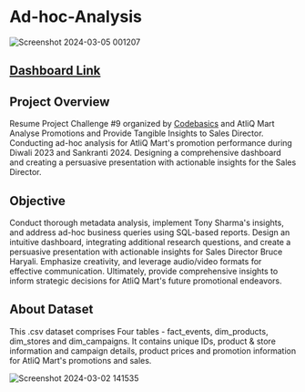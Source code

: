 # Ad-hoc-Analysis

![Screenshot 2024-03-05 001207](https://github.com/TripathiAmbrish/Ad-hoc-Analysis/assets/139352292/9d69824c-3010-403e-92bf-555552e08164)

## [Dashboard Link](https://www.novypro.com/project/ad-hoc-analysis-report)

## Project Overview

Resume Project Challenge #9 organized by [Codebasics](https://codebasics.io/) and AtliQ Mart Analyse Promotions and Provide Tangible Insights to Sales Director. Conducting ad-hoc analysis for AtliQ Mart's promotion performance during Diwali 2023 and Sankranti 2024. Designing a comprehensive dashboard and creating a persuasive presentation with actionable insights for the Sales Director.

## Objective
Conduct thorough metadata analysis, implement Tony Sharma's insights, and address ad-hoc business queries using SQL-based reports. Design an intuitive dashboard, integrating additional research questions, and create a persuasive presentation with actionable insights for Sales Director Bruce Haryali. Emphasize creativity, and leverage audio/video formats for effective communication. Ultimately, provide comprehensive insights to inform strategic decisions for AtliQ Mart's future promotional endeavors.

## About Dataset
This .csv dataset comprises Four tables - fact_events, dim_products, dim_stores and dim_campaigns. It contains unique IDs, product & store information and campaign details, product prices and promotion information for AtliQ Mart's promotions and sales.

![Screenshot 2024-03-02 141535](https://github.com/TripathiAmbrish/Ad-hoc-Analysis/assets/139352292/46c7485c-8520-4776-97eb-8510e984ea0f)
